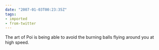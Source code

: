 ```yaml
---
date: "2007-01-03T00:23:35Z"
tags:
- imported
- from-twitter
---
```

The art of Poi is being able to avoid the burning balls flying around you at high speed.
